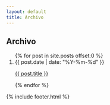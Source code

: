 ```yaml
---
layout: default
title: Archivo
---
```


Archivo
-------

<ol id="archive">
  {% for post in site.posts offset:0 %}
    <li>
      <time datetime="{{ post.date | xmlschema }}">{{ post.date | date: "%Y-%m-%d" }}</time>
      <p><a href="{{ post.url }}">{{ post.title }}</a></p>
    </li>
  {% endfor %}
</ol>
{% include footer.html %}


